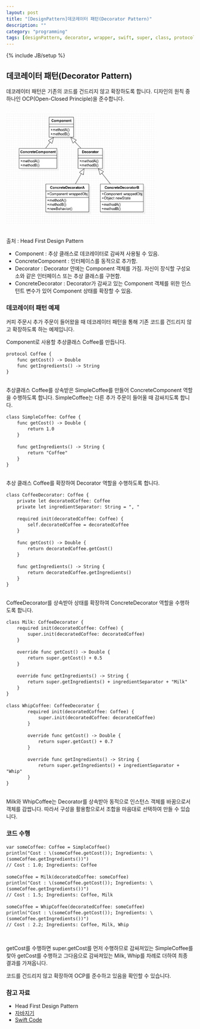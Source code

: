 ```yaml
---
layout: post
title: "[DesignPattern]데코레이터 패턴(Decorator Pattern)"
description: ""
category: "programming"
tags: [designPattern, decorator, wrapper, swift, super, class, protocol, component, decorator, concrete, abstract, generator]
---
```

{% include JB/setup %}

## 데코레이터 패턴(Decorator Pattern)

데코레이터 패턴은 기존의 코드를 건드리지 않고 확장하도록 합니다. 디자인의 원칙 중 하나인 OCP(Open-Closed Principle)을 준수합니다. 

<br/><img src="/../../../../image/2015/Decorator_UML.png" alt="Decorator_UML" style="width: 400px;"/><br/><br/>

출처 : Head First Design Pattern

* Component
: 추상 클래스로 데코레이터로 감싸져 사용될 수 있음. 
* ConcreteComponent
: 인터페이스를 동적으로 추가함.
* Decorator
: Decorator 안에는 Component 객체를 가짐. 자신이 장식할 구성요소와 같은 인터페이스 또는 추상 클래스를 구현함.
* ConcreteDecorator
: Decorator가 감싸고 있는 Component 객체를 위한 인스턴트 변수가 있어 Component 상태를 확장할 수 있음. 

### 데코레이터 패턴 예제

커피 주문시 추가 주문이 들어왔을 때 데코레이터 패턴을 통해 기존 코드를 건드리지 않고 확장하도록 하는 예제입니다.

Component로 사용할 추상클래스 Coffee를 만듭니다.

	protocol Coffee {
		func getCost() -> Double
		func getIngredients() -> String
	}

<br/>
추상클래스 Coffee를 상속받은 SimpleCoffee를 만들어 ConcreteComponent 역할을 수행하도록 합니다. SimpleCoffee는 다른 추가 주문이 들어올 때 감싸지도록 합니다.

	class SimpleCoffee: Coffee {
		func getCost() -> Double {
			return 1.0
		}

		func getIngredients() -> String {
			return "Coffee"
		}
	}

<br/>추상 클래스 Coffee를 확장하여 Decorator 역할을 수행하도록 합니다.

	class CoffeeDecorator: Coffee {
		private let decoratedCoffee: Coffee
		private let ingredientSeparator: String = ", "

		required init(decoratedCoffee: Coffee) {
			self.decoratedCoffee = decoratedCoffee
		}

		func getCost() -> Double {
			return decoratedCoffee.getCost()
		}

		func getIngredients() -> String {
			return decoratedCoffee.getIngredients()
		}
	}

<br/>CoffeeDecorator를 상속받아 상태를 확장하여 ConcreteDecorator 역할을 수행하도록 합니다.

	class Milk: CoffeeDecorator {
		required init(decoratedCoffee: Coffee) {
			super.init(decoratedCoffee: decoratedCoffee)
		}

		override func getCost() -> Double {
			return super.getCost() + 0.5
		}

		override func getIngredients() -> String {
			return super.getIngredients() + ingredientSeparator + "Milk"
		}
	}

	class WhipCoffee: CoffeeDecorator {
			required init(decoratedCoffee: Coffee) {
				super.init(decoratedCoffee: decoratedCoffee)
			}

			override func getCost() -> Double {
				return super.getCost() + 0.7
			}

			override func getIngredients() -> String {
				return super.getIngredients() + ingredientSeparator + "Whip"
			}
	}

<br/>Milk와 WhipCoffee는 Decorator를 상속받아 동적으로 인스턴스 객체를 바꿈으로서 객체를 감쌉니다. 따라서 구성을 활용함으로서 조합을 마음대로 선택하여 만들 수 있습니다.

### 코드 수행

	var someCoffee: Coffee = SimpleCoffee()
	println("Cost : \(someCoffee.getCost()); Ingredients: \(someCoffee.getIngredients())")
	// Cost : 1.0; Ingredients: Coffee

	someCoffee = Milk(decoratedCoffee: someCoffee)
	println("Cost : \(someCoffee.getCost()); Ingredients: \(someCoffee.getIngredients())")
	// Cost : 1.5; Ingredients: Coffee, Milk

	someCoffee = WhipCoffee(decoratedCoffee: someCoffee)
	println("Cost : \(someCoffee.getCost()); Ingredients: \(someCoffee.getIngredients())")
	// Cost : 2.2; Ingredients: Coffee, Milk, Whip

<br/>

getCost를 수행하면 super.getCost를 먼저 수행하므로 감싸져있는 SimpleCoffee를 찾아 getCost를 수행하고 그다음으로 감싸져있는 Milk, Whip를 차례로 더하여 최종 결과를 가져옵니다.

코드를 건드리지 않고 확장하여 OCP를 준수하고 있음을 확인할 수 있습니다.

### 참고 자료

* Head First Design Pattern
* [자바지기][javajigi]
* [Swift Code][GitHub Swift Decorator]

[javajigi]: http://www.javajigi.net/display/SWD/ch03_decoratorpattern
[GitHub Swift Decorator]: https://github.com/ochococo/Design-Patterns-In-Swift#-decorator